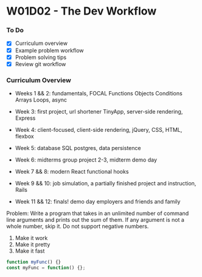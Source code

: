 # W01D02 - The Dev Workflow

### To Do
- [x] Curriculum overview
- [x] Example problem workflow
- [x] Problem solving tips
- [x] Review git workflow

### Curriculum Overview
* Weeks 1 && 2: fundamentals, FOCAL Functions Objects Conditions Arrays Loops, async
* Week 3: first project, url shortener TinyApp, server-side rendering, Express
* Week 4: client-focused, client-side rendering, jQuery, CSS, HTML, flexbox
* Week 5: database SQL postgres, data persistence
* Week 6: midterms group project 2-3, midterm demo day

* Week 7 && 8: modern React functional hooks
* Week 9 && 10: job simulation, a partially finished project and instruction, Rails
* Week 11 && 12: finals! demo day employers and friends and family

Problem:
Write a program that takes in an unlimited number of command line arguments and prints out the sum of them. If any argument is not a whole number, skip it. Do not support negative numbers.

1. Make it work
2. Make it pretty
3. Make it fast



```js
function myFunc() {}
const myFunc = function() {};
```








